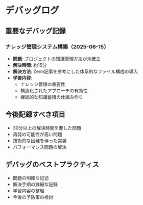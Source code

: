 # デバッグログ

## 重要なデバッグ記録

### ナレッジ管理システム構築（2025-06-15）
- **問題**: プロジェクトの知識管理方法が未確立
- **解決時間**: 約15分
- **解決方法**: Zenn記事を参考にした体系的なファイル構成の導入
- **学習内容**: 
  - ナレッジ管理の重要性
  - 構造化されたアプローチの有効性
  - 継続的な知識蓄積の仕組み作り

## 今後記録すべき項目
- 30分以上の解決時間を要した問題
- 再発の可能性が高い問題
- 技術的な困難を伴った実装
- パフォーマンス問題の解決

## デバッグのベストプラクティス
- 問題の明確な記述
- 解決手順の詳細な記録
- 学習内容の整理
- 今後の予防策の検討